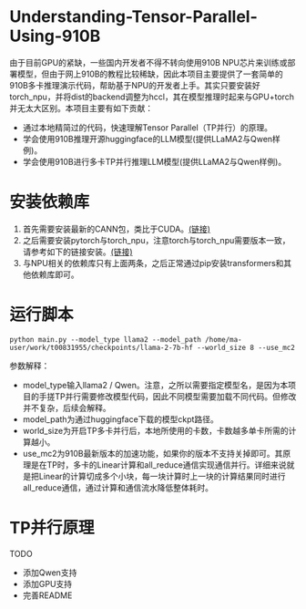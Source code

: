 # Understanding-Tensor-Parallel-Using-910B
由于目前GPU的紧缺，一些国内开发者不得不转向使用910B NPU芯片来训练或部署模型，但由于网上910B的教程比较稀缺，因此本项目主要提供了一套简单的910B多卡推理演示代码，帮助基于NPU的开发者上手。其实只要安装好torch_npu，并将dist的backend调整为hccl，其在模型推理时起来与GPU+torch并无太大区别。本项目主要有如下贡献：
- 通过本地精简过的代码，快速理解Tensor Parallel（TP并行）的原理。
- 学会使用910B推理开源huggingface的LLM模型(提供LLaMA2与Qwen样例)。
- 学会使用910B进行多卡TP并行推理LLM模型(提供LLaMA2与Qwen样例)。

# 安装依赖库
1. 首先需要安装最新的CANN包，类比于CUDA。[(链接)](https://www.hiascend.com/en/software/cann/community)
2. 之后需要安装pytorch与torch_npu，注意torch与torch_npu需要版本一致，请参考如下的链接安装。[(链接)](https://github.com/Ascend/pytorch)
3. 与NPU相关的依赖库只有上面两条，之后正常通过pip安装transformers和其他依赖库即可。

# 运行脚本
```
python main.py --model_type llama2 --model_path /home/ma-user/work/t00831955/checkpoints/llama-2-7b-hf --world_size 8 --use_mc2
```
参数解释：
- model_type输入llama2 / Qwen。注意，之所以需要指定模型名，是因为本项目的手搓TP并行需要修改模型代码，因此不同模型需要加载不同代码。但修改并不复杂，后续会解释。
- model_path为通过huggingface下载的模型ckpt路径。
- world_size为开启TP多卡并行后，本地所使用的卡数，卡数越多单卡所需的计算越小。
- use_mc2为910B最新版本的加速功能，如果你的版本不支持关掉即可。其原理是在TP时，多卡的Linear计算和all_reduce通信实现通信并行。详细来说就是把Linear的计算切成多个小块，每一块计算时上一块的计算结果同时进行all_reduce通信，通过计算和通信流水降低整体耗时。

# TP并行原理

TODO
- 添加Qwen支持
- 添加GPU支持
- 完善README
